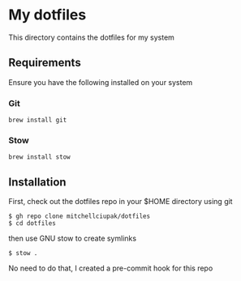 # My dotfiles

This directory contains the dotfiles for my system

## Requirements

Ensure you have the following installed on your system

### Git

```
brew install git
```

### Stow

```
brew install stow
```

## Installation

First, check out the dotfiles repo in your $HOME directory using git

```
$ gh repo clone mitchellciupak/dotfiles
$ cd dotfiles
```

then use GNU stow to create symlinks

```
$ stow .
```

No need to do that, I created a pre-commit hook for this repo